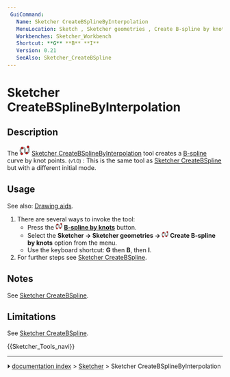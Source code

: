 ```yaml
---
 GuiCommand:
   Name: Sketcher CreateBSplineByInterpolation
   MenuLocation: Sketch , Sketcher geometries , Create B-spline by knots
   Workbenches: Sketcher_Workbench
   Shortcut: **G** **B** **I**
   Version: 0.21
   SeeAlso: Sketcher_CreateBSpline
---
```


# Sketcher CreateBSplineByInterpolation

## Description

The <img alt="" src=images/Sketcher_CreateBSplineByInterpolation.svg  style="width:24px;"> [Sketcher CreateBSplineByInterpolation](Sketcher_CreateBSplineByInterpolation.md) tool creates a [B-spline](B-Splines.md) curve by knot points. <small>(v1.0)</small> : This is the same tool as [Sketcher CreateBSpline](Sketcher_CreateBSpline.md) but with a different initial mode.

## Usage

See also: [Drawing aids](Sketcher_Workbench#Drawing_aids.md).

1.  There are several ways to invoke the tool:
    -   Press the **<img src="images/Sketcher_CreateBSplineByInterpolation.svg" width=16px> [B-spline by knots](Sketcher_CreateBSplineByInterpolation.md)** button.
    -   Select the **Sketcher → Sketcher geometries → <img src="images/Sketcher_CreateBSplineByInterpolation.svg" width=16px> Create B-spline by knots** option from the menu.
    -   Use the keyboard shortcut: **G** then **B**, then **I**.
2.  For further steps see [Sketcher CreateBSpline](Sketcher_CreateBSpline#Usage.md).

## Notes

See [Sketcher CreateBSpline](Sketcher_CreateBSpline#Notes.md).

## Limitations

See [Sketcher CreateBSpline](Sketcher_CreateBSpline#Limitations.md).




 {{Sketcher_Tools_navi}}



---
⏵ [documentation index](../README.md) > [Sketcher](Sketcher_Workbench.md) > Sketcher CreateBSplineByInterpolation
